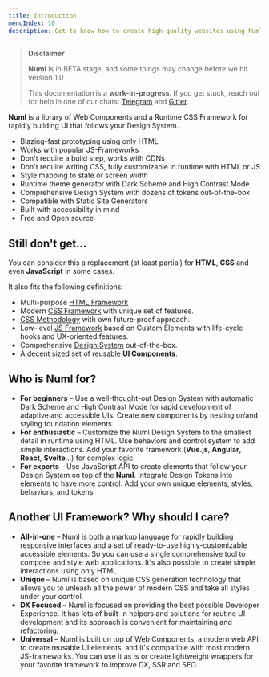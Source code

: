 ```yaml
---
title: Introduction
menuIndex: 10
description: Get to know how to create high-quality websites using Numl
---
```


> **Disclaimer**
>
> **Numl** is in BETA stage, and some things may change before we hit version 1.0
>
> This documentation is a **work-in-progress**. If you get stuck, reach out for help in one of our chats: [Telegram](!https://t.me/numldesign) and [Gitter](!https://gitter.im/tenphi/numl).

**Numl** is a library of Web Components and a Runtime CSS Framework for rapidly building UI that follows your Design System.

- Blazing-fast prototyping using only HTML
- Works with popular JS-Frameworks
- Don't require a build step, works with CDNs
- Don't require writing CSS, fully customizable in runtime with HTML or JS
- Style mapping to state or screen width
- Runtime theme generator with Dark Scheme and High Contrast Mode
- Comprehensive Design System with dozens of tokens out-of-the-box
- Compatible with Static Site Generators
- Built with accessibility in mind
- Free and Open source

## Still don't get...

You can consider this a replacement (at least partial) for **HTML**, **CSS** and even **JavaScript** in some cases.

It also fits the following definitions:

* Multi-purpose [HTML Framework](!https://paulbakaus.com/tutorials/css/where-to-start-if-you-want-to-become-a-web-developer/#2_Start_building_your_first_pages_and_sites_with_an_HTML_framework)
* Modern [CSS Framework](!https://en.wikipedia.org/wiki/CSS_framework) with unique set of features.
* [CSS Methodology](!https://www.creativebloq.com/features/a-web-designers-guide-to-css-methodologies) with own future-proof approach.
* Low-level [JS Framework](/framework/what-is-nude) based on Custom Elements with life-cycle hooks and UX-oriented features.
* Comprehensive [Design System](!https://uxmisfit.com/2019/03/26/what-is-a-design-system-everything-you-need-to-know/) out-of-the-box.
* A decent sized set of reusable **UI Components**.

## Who is Numl for?

- **For beginners** – Use a well-thought-out Design System with automatic Dark Scheme and High Contrast Mode for rapid development of adaptive and accessible UIs. Create new components by nesting or/and styling foundation elements.
- **For enthusiastic** – Customize the Numl Design System to the smallest detail in runtime using HTML. Use behaviors and control system to add simple interactions. Add your favorite framework (**Vue.js**, **Angular**, **React**, **Svelte**...) for complex logic.
- **For experts** – Use JavaScript API to create elements that follow your Design System on top of the **Numl**. Integrate Design Tokens into elements to have more control. Add your own unique elements, styles, behaviors, and tokens.

## Another UI Framework? Why should I care?

- **All-in-one** – Numl is both a markup language for rapidly building responsive interfaces and a set of ready-to-use highly-customizable accessible elements. So you can use a single comprehensive tool to compose and style web applications. It's also possible to create simple interactions using only HTML.
- **Unique** – Numl is based on unique CSS generation technology that allows you to unleash all the power of modern CSS and take all styles under your control.
- **DX Focused** – Numl is focused on providing the best possible Developer Experience. It has lots of built-in helpers and solutions for routine UI development and its approach is convenient for maintaining and refactoring.
- **Universal** – Numl is built on top of Web Components, a modern web API to create reusable UI elements, and it's compatible with most modern JS-frameworks. You can use it as is or create lightweight wrappers for your favorite framework to improve DX, SSR and SEO.
